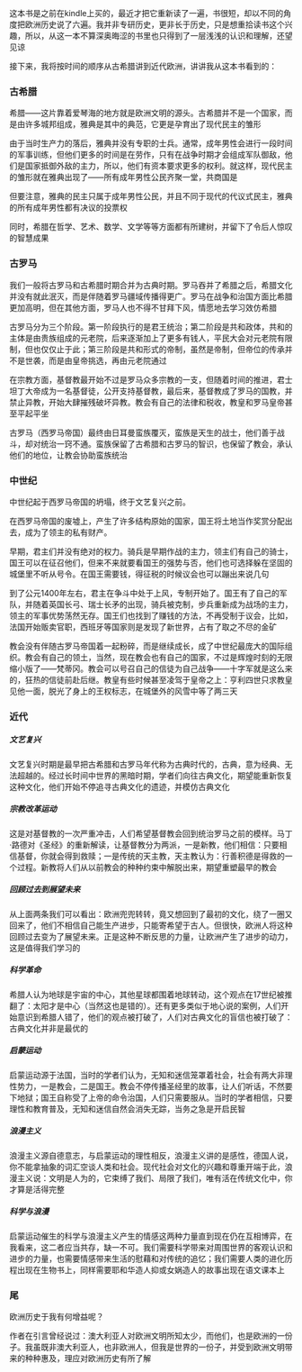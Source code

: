 这本书是之前在kindle上买的，最近才把它重新读了一遍，书很短，却以不同的角度把欧洲历史说了六遍。我并非专研历史，更非长于历史，只是想重拾读书这个兴趣，所以，从这一本不算深奥晦涩的书里也只得到了一层浅浅的认识和理解，还望见谅

接下来，我将按时间的顺序从古希腊讲到近代欧洲，讲讲我从这本书看到的：

### 古希腊

希腊——这片靠着爱琴海的地方就是欧洲文明的源头。古希腊并不是一个国家，而是由许多城邦组成，雅典是其中的典范，它更是孕育出了现代民主的雏形

由于当时生产力的落后，雅典并没有专职的士兵。通常，成年男性会进行一段时间的军事训练，但他们更多的时间是在劳作，只有在战争时期才会组成军队御敌，他们是国家抵御外敌的主力，所以，他们有资本要求更多的权利。就这样，现代民主的雏形就在雅典出现了——所有成年男性公民齐聚一堂，共商国是

但要注意，雅典的民主只属于成年男性公民，并且不同于现代的代议式民主，雅典的所有成年男性都有决议的投票权

同时，希腊在哲学、艺术、数学、文学等等方面都有所建树，并留下了令后人惊叹的智慧成果

### 古罗马

我们一般将古罗马和古希腊时期合并为古典时期。罗马吞并了希腊之后，希腊文化并没有就此泯灭，而是伴随着罗马疆域传播得更广。罗马在战争和治国方面比希腊更加高明，但在其他方面，罗马人也不得不甘拜下风，情愿地去学习效仿希腊

古罗马分为三个阶段。第一阶段执行的是君王统治；第二阶段是共和政体，共和的主体是由贵族组成的元老院，后来逐渐加上了更多有钱人，平民大会对元老院有限制，但也仅仅止于此；第三阶段是共和形式的帝制，虽然是帝制，但帝位的传承并不是世袭，而是由皇帝挑选，再由元老院通过

在宗教方面，基督教最开始不过是罗马众多宗教的一支，但随着时间的推进，君士坦丁大帝成为一名基督徒，公开支持基督教，最后来，基督教成了罗马的国教，并禁止异教，开始大肆摧残破坏异教。教会有自己的法律和税收，教皇和罗马皇帝甚至平起平坐

古罗马（西罗马帝国）最终由日耳曼蛮族覆灭，蛮族是天生的战士，他们善于战斗，却对统治一窍不通。蛮族保留了古希腊和古罗马的智识，也保留了教会，承认他们的地位，让教会协助蛮族统治

### 中世纪

中世纪起于西罗马帝国的坍塌，终于文艺复兴之前。

在西罗马帝国的废墟上，产生了许多结构原始的国家，国王将土地当作奖赏分配出去，成为了领主的私有财产。

早期，君主们并没有绝对的权力。骑兵是早期作战的主力，领主们有自己的骑士，国王可以在征召他们，但来不来就要看国王的强势与否，他们也可选择躲在坚固的城堡里不听从号令。在国王需要钱，得征税的时候议会也可以蹦出来说几句

到了公元1400年左右，君主在争斗中处于上风，专制开始了。国王有了自己的军队，并随着英国长弓、瑞士长矛的出现，骑兵被克制，步兵重新成为战场的主力，领主的军事优势荡然无存。国王们也找到了赚钱的方法，不再受制于议会，比如，法国开始贩卖官职，西班牙等国家则是发现了新世界，占有了取之不尽的金矿

教会没有伴随古罗马帝国着一起粉碎，而是继续成长，成了中世纪最庞大的国际组织。教会有自己的领土，当然，现在教会也有自己的国家，不过是辉煌时刻的无限缩小版了——梵蒂冈。教会可以号召自己的信徒为自己战争——十字军就是这么来的，狂热的信徒前赴后继。教皇有些时候甚至凌驾于皇帝之上：亨利四世只求教皇见他一面，脱光了身上的王权标志，在城堡外的风雪中等了两三天

### 近代

##### 文艺复兴

文艺复兴时期是最早把古希腊和古罗马年代称为古典时代的，古典，意为经典、无法超越的。经过长时间中世界的黑暗时期，学者们向往古典文化，期望能重新恢复这种文化，他们开始不停追寻古典文化的遗迹，并模仿古典文化

##### 宗教改革运动

这是对基督教的一次严重冲击，人们希望基督教会回到统治罗马之前的模样。马丁·路德对《圣经》的重新解读，让基督教分为两派，一是新教，他们相信：只要相信基督，你就会得到救赎；一是传统的天主教，天主教认为：行善积德是得救的一个过程。新教将人们从以前教会的种种约束中解脱出来，期望重塑最早的教会

##### 回顾过去到展望未来

从上面两条我们可以看出：欧洲兜兜转转，竟又想回到了最初的文化，绕了一圈又回来了，他们不相信自己能生产进步，只能寄希望于古人。但很快，欧洲人将这种回顾过去变为了展望未来。正是这种不断反思的力量，让欧洲产生了进步的动力，这是值得我们学习的

##### 科学革命

希腊人认为地球是宇宙的中心，其他星球都围着地球转动，这个观点在17世纪被推翻了：太阳才是中心（当然这也是错的）。还有更多类似于地心说的案例，人们开始意识到希腊人错了，他们的观点被打破了，人们对古典文化的盲信也被打破了：古典文化并非是最优的

##### 启蒙运动

启蒙运动源于法国，当时的学者们认为，无知和迷信笼罩着社会，社会有两大非理性势力，一是教会，二是国王。教会不停传播圣经里的故事，让人们听话，不然要下地狱；国王自称受了上帝的命令治国，人们只需要服从。当时的学者相信，只要理性和教育普及，无知和迷信自然会消失无踪，当务之急是开启民智

##### 浪漫主义

浪漫主义源自德意志，与启蒙运动的理性相反，浪漫主义讲的是感性，德国人说，你不能拿抽象的词汇空谈人类和社会。现代社会对文化的兴趣和尊重开端于此，浪漫主义说：文明是人为的，它束缚了我们、局限了我们，唯有活在传统文化中，你才算是活得完整

##### 科学与浪漫

启蒙运动催生的科学与浪漫主义产生的情感这两种力量直到现在仍在互相博弈，在我看来，这二者应当共存，缺一不可。我们需要科学带来对周围世界的客观认识和进步的力量，也需要情感带来生活的慰藉和对传统的追忆；我们需要人类的进化历程出现在生物书上，同样需要耶和华造人抑或女娲造人的故事出现在语文课本上

### 尾

欧洲历史于我有何增益呢？

作者在引言曾经说过：澳大利亚人对欧洲文明所知太少，而他们，也是欧洲的一份子。我虽既非澳大利亚人，也非欧洲人，但我是世界的一份子，并受到欧洲文明带来的种种惠及，理应对欧洲历史有所了解
